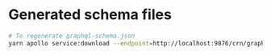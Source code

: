 # Generated schema files

```sh
# To regenerate graphql-schema.json
yarn apollo service:download --endpoint=http://localhost:9876/crn/graphql graphql-schema.json
```

